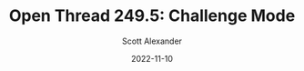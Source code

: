 ---
layout: podcast
title: "Open Thread 249.5: Challenge Mode"
author: Scott Alexander
description: https://astralcodexten.substack.com/p/open-thread-2495-challenge-mode
date: 2022-11-10
length: 226197
duration: 56
guid: open-thread-2495-challenge-mode
---
